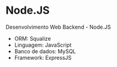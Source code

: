 # Node.JS
Desenvolvimento Web Backend - Node.JS
- ORM: Squalize
- Linguagem: JavaScript
- Banco de dados: MySQL
- Framework: ExpressJS
